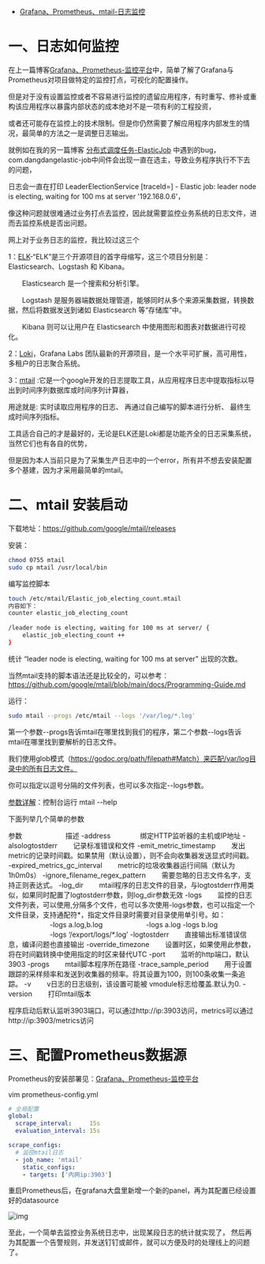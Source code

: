 - [Grafana、Prometheus、mtail-日志监控](https://www.cnblogs.com/yxy-ngu/p/15035306.html)



# 一、日志如何监控

在上一篇博客[Grafana、Prometheus-监控平台](https://www.cnblogs.com/yxy-ngu/p/15035085.html)中，简单了解了Grafana与Prometheus对项目做特定的监控打点，可视化的配置操作。

但是对于没有设置监控或者不容易进行监控的遗留应用程序，有时重写、修补或重构该应用程序以暴露内部状态的成本绝对不是一项有利的工程投资，

或者还可能存在监控上的技术限制。但是你仍然需要了解应用程序内部发生的情况，最简单的方法之一是调整日志输出。

就例如在我的另一篇博客 [分布式调度任务-ElasticJob](https://www.cnblogs.com/yxy-ngu/p/14861358.html) 中遇到的bug，com.dangdangelastic-job中间件会出现一直在选主，导致业务程序执行不下去的问题，

日志会一直在打印 LeaderElectionService [traceId=] - Elastic job: leader node is electing, waiting for 100 ms at server '192.168.0.6'，

像这种问题就很难通过业务打点去监控，因此就需要监控业务系统的日志文件，进而去监控系统是否出问题。

网上对于业务日志的监控，我比较过这三个

1：[ELK](https://www.elastic.co/cn/what-is/elk-stack)-“ELK”是三个开源项目的首字母缩写，这三个项目分别是：Elasticsearch、Logstash 和 Kibana。

　　Elasticsearch 是一个搜索和分析引擎。

　　Logstash 是服务器端数据处理管道，能够同时从多个来源采集数据，转换数据，然后将数据发送到诸如 Elasticsearch 等“存储库”中。

　　Kibana 则可以让用户在 Elasticsearch 中使用图形和图表对数据进行可视化。

2：[Loki](https://grafana.com/docs/loki/latest/)，Grafana Labs 团队最新的开源项目，是一个水平可扩展，高可用性，多租户的日志聚合系统。

3：[mtail](https://github.com/google/mtail) :它是一个google开发的日志提取工具，从应用程序日志中提取指标以导出到时间序列数据库或时间序列计算器，

用途就是: 实时读取应用程序的日志、 再通过自己编写的脚本进行分析、 最终生成时间序列指标。

工具适合自己的才是最好的，无论是ELK还是Loki都是功能齐全的日志采集系统，当然它们也有各自的优势，

但是因为本人当前只是为了采集生产日志中的一个error，所有并不想去安装配置多个基建，因为才采用最简单的mtail。

 

# 二、mtail 安装启动

下载地址：https://github.com/google/mtail/releases

安装：

```bash
chmod 0755 mtail
sudo cp mtail /usr/local/bin
```

编写监控脚本

```bash
touch /etc/mtail/Elastic_job_electing_count.mtail
内容如下：
counter elastic_job_electing_count
 
/leader node is electing, waiting for 100 ms at server/ {
    elastic_job_electing_count ++
}
```

统计 “leader node is electing, waiting for 100 ms at server” 出现的次数。

当然mtail支持的脚本语法还是比较全的，可以参考：https://github.com/google/mtail/blob/main/docs/Programming-Guide.md

运行：

```bash
sudo mtail --progs /etc/mtail --logs '/var/log/*.log'
```

第一个参数--progs告诉mtail在哪里找到我们的程序，第二个参数--logs告诉mtail在哪里找到要解析的日志文件。

我们使用glob模式（https://godoc.org/path/filepath#Match）来匹配/var/log目录中的所有日志文件。

你可以指定以逗号分隔的文件列表，也可以多次指定--logs参数。

[参数详解](https://github.com/google/mtail/blob/main/docs/Deploying.md)：控制台运行 mtail --help 

下面列举几个简单的参数

参数 　　　　　　描述
-address	　　　　绑定HTTP监听器的主机或IP地址
-alsologtostderr	　　记录标准错误和文件
-emit_metric_timestamp	　　发出metric的记录时间戳。如果禁用（默认设置），则不会向收集器发送显式时间戳。
-expired_metrics_gc_interval	　　metric的垃圾收集器运行间隔（默认为1h0m0s）
-ignore_filename_regex_pattern	　　需要忽略的日志文件名字，支持正则表达式。
-log_dir	　　mtail程序的日志文件的目录，与logtostderr作用类似，如果同时配置了logtostderr参数，则log_dir参数无效
-logs	　　监控的日志文件列表，可以使用,分隔多个文件，也可以多次使用-logs参数，也可以指定一个文件目录，支持通配符*，指定文件目录时需要对目录使用单引号。如：
　　　　　　-logs a.log,b.log
　　　　　　-logs a.log -logs b.log
　　　　　　-logs ‘/export/logs/*.log’
-logtostderr	　　直接输出标准错误信息，编译问题也直接输出
-override_timezone	　　设置时区，如果使用此参数，将在时间戳转换中使用指定的时区来替代UTC
-port	　　监听的http端口，默认3903
-progs	　　mtail脚本程序所在路径
-trace_sample_period	　　用于设置跟踪的采样频率和发送到收集器的频率。将其设置为100，则100条收集一条追踪。
-v	　　v日志的日志级别，该设置可能被 vmodule标志给覆盖.默认为0.
-version	　　打印mtail版本



程序启动后默认监听3903端口，可以通过http://ip:3903访问，metrics可以通过http://ip:3903/metrics访问

# 三、配置Prometheus数据源

Prometheus的安装部署见：[Grafana、Prometheus-监控平台](https://www.cnblogs.com/yxy-ngu/p/15035085.html)

vim prometheus-config.yml

```yaml
# 全局配置
global:
  scrape_interval:     15s
  evaluation_interval: 15s

scrape_configs:
  # 监控mtail日志
  - job_name: 'mtail'  
    static_configs:
    - targets: ['内网ip:3903']
```

重启Prometheus后，在grafana大盘里新增一个新的panel，再为其配置已经设置好的datasource

![img](https://img2020.cnblogs.com/blog/998887/202107/998887-20210720155851081-1025312397.png)

至此，一个简单去监控业务系统日志中，出现某段日志的统计就实现了， 然后再为其配置一个告警规则，并发送钉钉或邮件，就可以方便及时的处理线上的问题了。